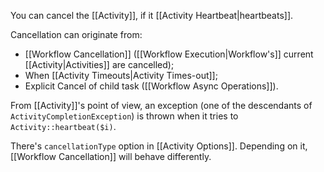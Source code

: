 You can cancel the [[Activity]], if it [[Activity Heartbeat|heartbeats]].

Cancellation can originate from:
- [[Workflow Cancellation]] ([[Workflow Execution|Workflow's]] current [[Activity|Activities]] are cancelled);
- When [[Activity Timeouts|Activity Times-out]];
- Explicit Cancel of child task ([[Workflow Async Operations]]).

From [[Activity]]'s point of view, an exception (one of the descendants of `ActivityCompletionException`) is thrown when it tries to `Activity::heartbeat($i)`.

There's `cancellationType` option in [[Activity Options]]. Depending on it, [[Workflow Cancellation]] will behave differently.

